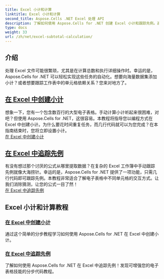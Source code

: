 ```yaml
---
title: Excel 小计和计算
linktitle: Excel 小计和计算
second_title: Aspose.Cells .NET Excel 处理 API
description: 了解如何使用 Aspose.Cells for .NET 创建 Excel 小计和跟踪先例。遵循这些教程可轻松提高您的电子表格技能。
type: docs
weight: 33
url: /zh/net/excel-subtotal-calculation/
---
```

## 介绍

处理 Excel 文件可能很繁琐，尤其是在计算总数和执行详细操作时。幸运的是，Aspose.Cells for .NET 可以轻松实现这些任务的自动化。想要向海量数据集添加小计？或者想要跟踪工作表中的单元格依赖关系？您来对地方了。

## [在 Excel 中创建小计](./create-subtotals-in-excel/)

想象一下，您有一个包含数百行的大型电子表格。手动计算小计听起来很困难，对吧？但使用 Aspose.Cells for .NET，这很容易。本教程将指导您以编程方式在 Excel 中创建小计。为什么要花时间重复任务，而几行代码就可以为您完成？在本指南结束时，您将立即设置小计。  
[在 Excel 中创建小计](./create-subtotals-in-excel/)

## [在 Excel 中追踪先例](./tracing-precedents-in-excel/)

有没有想过那个讨厌的公式从哪里提取数据？在复杂的 Excel 工作簿中手动跟踪先例就像大海捞针。幸运的是，Aspose.Cells for .NET 提供了一项功能，只需几行代码即可跟踪先例。本教程非常适合了解电子表格中不同单元格的交互方式。让我们消除猜测，让您的公式一目了然！  
[在 Excel 中追踪先例](./tracing-precedents-in-excel/)

## Excel 小计和计算教程
### [在 Excel 中创建小计](./create-subtotals-in-excel/)
通过这个简单的分步教程学习如何使用 Aspose.Cells for .NET 在 Excel 中创建小计。
### [在 Excel 中追踪先例](./tracing-precedents-in-excel/)
了解如何使用 Aspose.Cells for .NET 在 Excel 中追踪先例！发现可增强您的电子表格技能的分步代码教程。